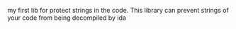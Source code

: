 my first lib for protect strings in the code.
This library can prevent strings of your code from being decompiled by ida
